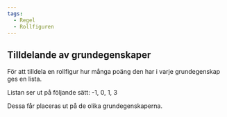 ```yaml
---
tags:
  - Regel
  - Rollfiguren
---
```

## Tilldelande av grundegenskaper
För att tilldela en rollfigur hur många poäng den har i varje grundegenskap ges en lista. 

Listan ser ut på följande sätt: -1, 0, 1, 3

Dessa får placeras ut på de olika grundegenskaperna.

